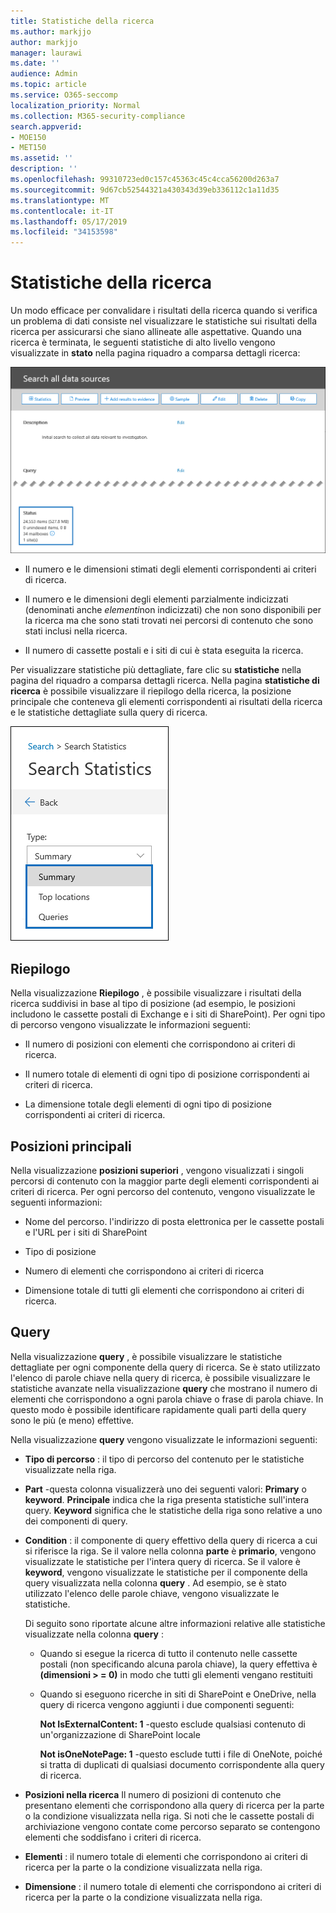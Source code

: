 ```yaml
---
title: Statistiche della ricerca
ms.author: markjjo
author: markjjo
manager: laurawi
ms.date: ''
audience: Admin
ms.topic: article
ms.service: O365-seccomp
localization_priority: Normal
ms.collection: M365-security-compliance
search.appverid:
- MOE150
- MET150
ms.assetid: ''
description: ''
ms.openlocfilehash: 99310723ed0c157c45363c45c4cca56200d263a7
ms.sourcegitcommit: 9d67cb52544321a430343d39eb336112c1a11d35
ms.translationtype: MT
ms.contentlocale: it-IT
ms.lasthandoff: 05/17/2019
ms.locfileid: "34153598"
---
```

# <a name="search-statistics"></a>Statistiche della ricerca

Un modo efficace per convalidare i risultati della ricerca quando si verifica un problema di dati consiste nel visualizzare le statistiche sui risultati della ricerca per assicurarsi che siano allineate alle aspettative. Quando una ricerca è terminata, le seguenti statistiche di alto livello vengono visualizzate in **stato** nella pagina riquadro a comparsa dettagli ricerca:

![Pagina di ricerca statisics nella pagina riquadro a comparsa dettagli ricerca](../media/SearchDetailsFlyout.png)

- Il numero e le dimensioni stimati degli elementi corrispondenti ai criteri di ricerca.

- Il numero e le dimensioni degli elementi parzialmente indicizzati (denominati anche *elementi*non indicizzati) che non sono disponibili per la ricerca ma che sono stati trovati nei percorsi di contenuto che sono stati inclusi nella ricerca.

- Il numero di cassette postali e i siti di cui è stata eseguita la ricerca.

Per visualizzare statistiche più dettagliate, fare clic su **statistiche** nella pagina del riquadro a comparsa dettagli ricerca. Nella pagina **statistiche di ricerca** è possibile visualizzare il riepilogo della ricerca, la posizione principale che conteneva gli elementi corrispondenti ai risultati della ricerca e le statistiche dettagliate sulla query di ricerca.

![Elenco a discesa Statistiche di ricerca](../media/SearchStatisticsDropDownList.png)

## <a name="summary"></a>Riepilogo

Nella visualizzazione **Riepilogo** , è possibile visualizzare i risultati della ricerca suddivisi in base al tipo di posizione (ad esempio, le posizioni includono le cassette postali di Exchange e i siti di SharePoint). Per ogni tipo di percorso vengono visualizzate le informazioni seguenti:

- Il numero di posizioni con elementi che corrispondono ai criteri di ricerca.

- Il numero totale di elementi di ogni tipo di posizione corrispondenti ai criteri di ricerca.

- La dimensione totale degli elementi di ogni tipo di posizione corrispondenti ai criteri di ricerca.

## <a name="top-locations"></a>Posizioni principali

Nella visualizzazione **posizioni superiori** , vengono visualizzati i singoli percorsi di contenuto con la maggior parte degli elementi corrispondenti ai criteri di ricerca. Per ogni percorso del contenuto, vengono visualizzate le seguenti informazioni:

- Nome del percorso. l'indirizzo di posta elettronica per le cassette postali e l'URL per i siti di SharePoint

- Tipo di posizione

- Numero di elementi che corrispondono ai criteri di ricerca

- Dimensione totale di tutti gli elementi che corrispondono ai criteri di ricerca.

## <a name="queries"></a>Query

Nella visualizzazione **query** , è possibile visualizzare le statistiche dettagliate per ogni componente della query di ricerca. Se è stato utilizzato l'elenco di parole chiave nella query di ricerca, è possibile visualizzare le statistiche avanzate nella visualizzazione **query** che mostrano il numero di elementi che corrispondono a ogni parola chiave o frase di parola chiave. In questo modo è possibile identificare rapidamente quali parti della query sono le più (e meno) effettive. 

Nella visualizzazione **query** vengono visualizzate le informazioni seguenti:

 - **Tipo di percorso** : il tipo di percorso del contenuto per le statistiche visualizzate nella riga.

- **Part** -questa colonna visualizzerà uno dei seguenti valori: **Primary** o **keyword**. **Principale** indica che la riga presenta statistiche sull'intera query. **Keyword** significa che le statistiche della riga sono relative a uno dei componenti di query.

- **Condition** : il componente di query effettivo della query di ricerca a cui si riferisce la riga. Se il valore nella colonna **parte** è **primario**, vengono visualizzate le statistiche per l'intera query di ricerca. Se il valore è **keyword**, vengono visualizzate le statistiche per il componente della query visualizzata nella colonna **query** . Ad esempio, se è stato utilizzato l'elenco delle parole chiave, vengono visualizzate le statistiche.

  Di seguito sono riportate alcune altre informazioni relative alle statistiche visualizzate nella colonna **query** :
  
  - Quando si esegue la ricerca di tutto il contenuto nelle cassette postali (non specificando alcuna parola chiave), la query effettiva è **(dimensioni > = 0)** in modo che tutti gli elementi vengano restituiti
  
  - Quando si eseguono ricerche in siti di SharePoint e OneDrive, nella query di ricerca vengono aggiunti i due componenti seguenti:
    
    **Not IsExternalContent: 1** -questo esclude qualsiasi contenuto di un'organizzazione di SharePoint locale
    
    **Not isOneNotePage: 1** -questo esclude tutti i file di OneNote, poiché si tratta di duplicati di qualsiasi documento corrispondente alla query di ricerca.

- **Posizioni nella ricerca** Il numero di posizioni di contenuto che presentano elementi che corrispondono alla query di ricerca per la parte o la condizione visualizzata nella riga. Si noti che le cassette postali di archiviazione vengono contate come percorso separato se contengono elementi che soddisfano i criteri di ricerca.

- **Elementi** : il numero totale di elementi che corrispondono ai criteri di ricerca per la parte o la condizione visualizzata nella riga.

- **Dimensione** : il numero totale di elementi che corrispondono ai criteri di ricerca per la parte o la condizione visualizzata nella riga.